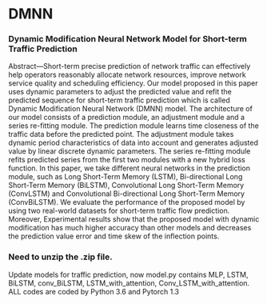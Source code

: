 # DMNN 
### Dynamic Modification Neural Network Model for Short-term Traffic Prediction






Abstract—Short-term precise prediction of network traffic can effectively help operators reasonably allocate network resources, improve network service quality and scheduling efficiency. Our model proposed in this paper uses dynamic parameters to adjust the predicted value and refit the predicted sequence for short-term traffic prediction which is called Dynamic Modification Neural Network (DMNN) model. The architecture of our model consists of a prediction module, an adjustment module and a series re-fitting module. The prediction module learns time closeness of the traffic data before the predicted point. The adjustment module takes dynamic period characteristics of data into account and generates adjusted value by linear discrete dynamic parameters. The series re-fitting module refits predicted series from the first two modules with a new hybrid loss function. In this paper, we take different neural networks in the prediction module, such as Long Short-Term Memory (LSTM), Bi-directional Long Short-Term Memory (BiLSTM), Convolutional Long Short-Term Memory (ConvLSTM) and Convolutional Bi-directional Long Short-Term Memory (ConvBiLSTM). We evaluate the performance of the proposed model by using two real-world datasets for short-term traffic flow prediction. Moreover, Experimental results show that the proposed model with dynamic modification has much higher accuracy than other models and decreases the prediction value error and time skew of the inflection points.


### Need to unzip the .zip file.

Update models for traffic prediction, now model.py contains MLP, LSTM, BiLSTM, conv_BiLSTM, LSTM_with_attention, Conv_LSTM_with_attention. ALL codes are coded by Python 3.6 and Pytorch 1.3  
